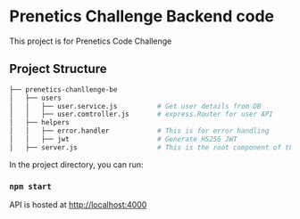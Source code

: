 # Prenetics Challenge Backend code

This project is for Prenetics Code Challenge

## Project Structure

```bash
├── prenetics-chanllenge-be
│   ├── users
│   │   ├── user.service.js          # Get user details from DB
│   │   ├── user.comtroller.js       # express.Router for user API
│   ├── helpers
│   │   ├── error.handler            # This is for error handling
│   │   ├── jwt                      # Generate HS256 JWT
│   ├── server.js                    # This is the root component of the application
```

In the project directory, you can run:

### `npm start`

API is hosted at [http://localhost:4000](http://localhost:4000)
